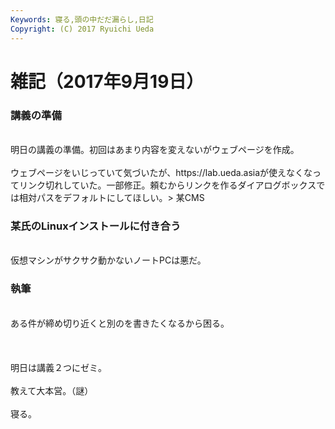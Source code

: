 ```yaml
---
Keywords: 寝る,頭の中だだ漏らし,日記
Copyright: (C) 2017 Ryuichi Ueda
---
```


# 雑記（2017年9月19日）
<h3>講義の準備</h3><br />
明日の講義の準備。初回はあまり内容を変えないがウェブページを作成。<br />
<br />
ウェブページをいじっていて気づいたが、https://lab.ueda.asiaが使えなくなってリンク切れしていた。一部修正。頼むからリンクを作るダイアログボックスでは相対パスをデフォルトにしてほしい。&gt; 某CMS<br />
<h3>某氏のLinuxインストールに付き合う</h3><br />
仮想マシンがサクサク動かないノートPCは悪だ。<br />
<h3>執筆</h3><br />
ある件が締め切り近くと別のを書きたくなるから困る。<br />
<br />
&nbsp;<br />
<br />
明日は講義２つにゼミ。<br />
<br />
教えて大本営。（謎）<br />
<br />
寝る。
